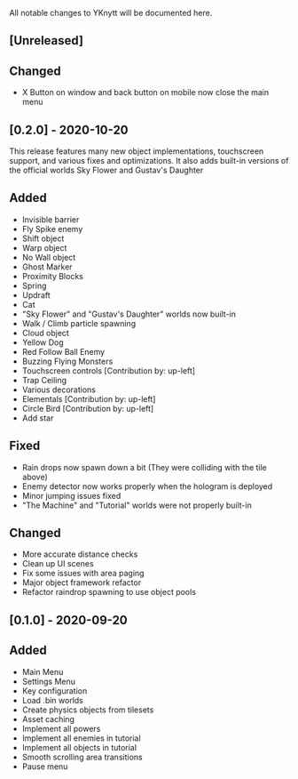 All notable changes to YKnytt will be documented here.

## [Unreleased]

## Changed
- X Button on window and back button on mobile now close the main menu

## [0.2.0] - 2020-10-20

This release features many new object implementations, touchscreen support, and various fixes and optimizations.
It also adds built-in versions of the official worlds Sky Flower and Gustav's Daughter

## Added
- Invisible barrier
- Fly Spike enemy
- Shift object
- Warp object
- No Wall object
- Ghost Marker
- Proximity Blocks
- Spring
- Updraft
- Cat
- "Sky Flower" and "Gustav's Daughter" worlds now built-in
- Walk / Climb particle spawning
- Cloud object
- Yellow Dog
- Red Follow Ball Enemy
- Buzzing Flying Monsters
- Touchscreen controls [Contribution by: up-left]
- Trap Ceiling
- Various decorations
- Elementals [Contribution by: up-left]
- Circle Bird [Contribution by: up-left]
- Add star

## Fixed
- Rain drops now spawn down a bit (They were colliding with the tile above)
- Enemy detector now works properly when the hologram is deployed
- Minor jumping issues fixed
- "The Machine" and "Tutorial" worlds were not properly built-in

## Changed
- More accurate distance checks
- Clean up UI scenes
- Fix some issues with area paging
- Major object framework refactor
- Refactor raindrop spawning to use object pools

## [0.1.0] - 2020-09-20

## Added

- Main Menu
- Settings Menu
- Key configuration
- Load .bin worlds
- Create physics objects from tilesets
- Asset caching
- Implement all powers
- Implement all enemies in tutorial
- Implement all objects in tutorial
- Smooth scrolling area transitions
- Pause menu
